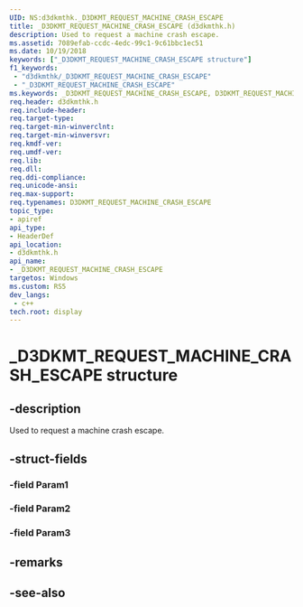 ```yaml
---
UID: NS:d3dkmthk._D3DKMT_REQUEST_MACHINE_CRASH_ESCAPE
title: _D3DKMT_REQUEST_MACHINE_CRASH_ESCAPE (d3dkmthk.h)
description: Used to request a machine crash escape.
ms.assetid: 7089efab-ccdc-4edc-99c1-9c61bbc1ec51
ms.date: 10/19/2018
keywords: ["_D3DKMT_REQUEST_MACHINE_CRASH_ESCAPE structure"]
f1_keywords:
 - "d3dkmthk/_D3DKMT_REQUEST_MACHINE_CRASH_ESCAPE"
 - "_D3DKMT_REQUEST_MACHINE_CRASH_ESCAPE"
ms.keywords: _D3DKMT_REQUEST_MACHINE_CRASH_ESCAPE, D3DKMT_REQUEST_MACHINE_CRASH_ESCAPE, 
req.header: d3dkmthk.h
req.include-header:
req.target-type:
req.target-min-winverclnt:
req.target-min-winversvr:
req.kmdf-ver:
req.umdf-ver:
req.lib:
req.dll:
req.ddi-compliance:
req.unicode-ansi:
req.max-support:
req.typenames: D3DKMT_REQUEST_MACHINE_CRASH_ESCAPE
topic_type: 
- apiref
api_type: 
- HeaderDef
api_location: 
- d3dkmthk.h
api_name: 
- _D3DKMT_REQUEST_MACHINE_CRASH_ESCAPE
targetos: Windows
ms.custom: RS5
dev_langs:
 - c++
tech.root: display
---
```


# _D3DKMT_REQUEST_MACHINE_CRASH_ESCAPE structure

## -description

Used to request a machine crash escape.

## -struct-fields

### -field Param1

### -field Param2
 
### -field Param3
 

## -remarks

## -see-also
